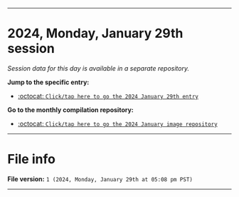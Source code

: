
***

# 2024, Monday, January 29th session

_Session data for this day is available in a separate repository._

**Jump to the specific entry:**

- [:octocat: `Click/tap here to go the 2024 January 29th entry`](https://github.com/seanpm2001/SeansLifeArchive_Images_MotorWorld_CarFactory_Y2024_V1/tree/SeansLifeArchive_Images_MotorWorld_CarFactory_Y2024_V1_Main-dev/01_January/29/)

**Go to the monthly compilation repository:**

- [:octocat: `Click/tap here to go the 2024 January image repository`](https://github.com/seanpm2001/SeansLifeArchive_Images_MotorWorld_CarFactory_Y2024_V1/)

***

# File info

**File version:** `1 (2024, Monday, January 29th at 05:08 pm PST)`

***
